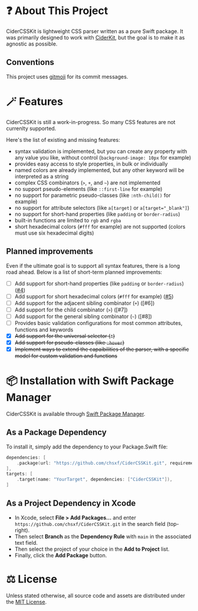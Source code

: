 # ❓ About This Project

CiderCSSKit is lightweight CSS parser written as a pure Swift package.
It was primarily designed to work with [CiderKit](https://github.com/chsxf/CiderKit), but the goal is to make it as agnostic as possible.

## Conventions

This project uses [gitmoji](https://gitmoji.dev) for its commit messages.

# 🪄 Features

CiderCSSKit is still a work-in-progress. So many CSS features are not currenlty supported.

Here's the list of existing and missing features:

- syntax validation is implemented, but you can create any property with any value you like, without control (`background-image: 10px` for example)
- provides easy access to style properties, in bulk or individually
- named colors are already implemented, but any other keyword will be interpreted as a string
- complex CSS combinators (`>`, `+`, and `~`) are not implemented
- no support pseudo-elements (like `::first-line` for example)
- no support for parametric pseudo-classes (like `:nth-child()` for example)
- no support for attribute selectors (like `a[target]` or `a[target="_blank"]`)
- no support for short-hand properties (like `padding` or `border-radius`)
- built-in functions are limited to `rgb` and `rgba`
- short hexadecimal colors (`#fff` for example) are not supported (colors must use six hexadecimal digits)

## Planned improvements

Even if the ultimate goal is to support all syntax features, there is a long road ahead. Below is a list of short-term planned improvements:

- [ ] Add support for short-hand properties (like `padding` or `border-radius`) ([#4](https://github.com/chsxf/CiderCSSKit/issues/4))
- [ ] Add support for short hexadecimal colors (`#fff` for example) ([#5](https://github.com/chsxf/CiderCSSKit/issues/5))
- [ ] Add support for the adjacent sibling combinator (`+`) ([#6])
- [ ] Add support for the child combinator (`>`) ([#7])
- [ ] Add support for the general sibling combinator (`~`) ([#8])
- [ ] Provides basic validation configurations for most common attributes, functions and keywords
- [X] ~~Add support for the universal selector (`*`)~~
- [X] ~~Add support for pseudo-classes (like `:hover`)~~
- [X] ~~Implement ways to extend the capaibilities of the parser, with a specific model for custom validation and functions~~

# 📦 Installation with Swift Package Manager

CiderCSSKit is available through [Swift Package Manager](https://github.com/apple/swift-package-manager).

## As a Package Dependency

To install it, simply add the dependency to your Package.Swift file:

```swift
dependencies: [
    .package(url: "https://github.com/chsxf/CiderCSSKit.git", requirement: .branch("main")),
],
targets: [
    .target(name: "YourTarget", dependencies: ["CiderCSSKit"]),
]
```

## As a Project Dependency in Xcode

- In Xcode, select **File > Add Packages...** and enter `https://github.com/chsxf/CiderCSSKit.git` in the search field (top-right). 
- Then select **Branch** as the **Dependency Rule** with `main` in the associated text field.
- Then select the project of your choice in the **Add to Project** list.
- Finally, click the **Add Package** button.

# ⚖️ License

Unless stated otherwise, all source code and assets are distributed under the [MIT License](LICENSE).
